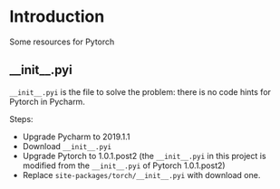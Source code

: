 # Introduction  
Some resources for Pytorch

## \_\_init\_\_.pyi

`__init__.pyi` is the file to solve the problem:
there is no code hints for Pytorch in Pycharm.

Steps:
* Upgrade Pycharm to 2019.1.1
* Download `__init__.pyi`
* Upgrade Pytorch to 1.0.1.post2 (the `__init__.pyi` in this project
is modified from the `__init__.pyi` of Pytorch 1.0.1.post2)
* Replace `site-packages/torch/__init__.pyi` with download one.